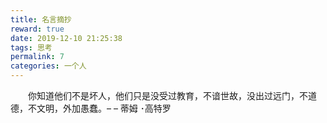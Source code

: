 ```yaml
---
title: 名言摘抄
reward: true
date: 2019-12-10 21:25:38
tags: 思考
permalink: 7
categories: 一个人
---
```



　　你知道他们不是坏人，他们只是没受过教育，不谙世故，没出过远门，不道德，不文明，外加愚蠢。– – 蒂姆 ･高特罗